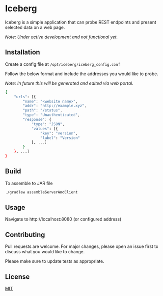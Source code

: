 # Iceberg

Iceberg is a simple application that can probe REST endpoints and present selected data on a web page.

*Note: Under active development and not functional yet.*

## Installation

Create a config file at ```/opt/iceberg/iceberg_config.conf```

Follow the below format and include the addresses you would like to probe. 

*Note: In future this will be generated and edited via web portal.*

```bash
{
	"urls": [{
		"name": "<website name>",
		"addr": "http://example.xyz",
		"path": "/status",
		"type": "Unauthenticated",
		"response": {
			"type": "JSON",
			"values": [{
				"key": "version",
				"label": "Version"
			}, ...]
		}
	}, ...]
}
```

## Build

To assemble to JAR file

```bash
./gradlew assembleServerAndClient
```

## Usage

Navigate to http://localhost:8080 (or configured address)


## Contributing
Pull requests are welcome. For major changes, please open an issue first to discuss what you would like to change.

Please make sure to update tests as appropriate.

## License
[MIT](https://choosealicense.com/licenses/mit/)